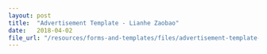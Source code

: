 ```yaml
---
layout: post
title:  "Advertisement Template - Lianhe Zaobao"
date:   2018-04-02
file_url: "/resources/forms-and-templates/files/advertisement-template-lianhe-zaobao.doc"
---
```

